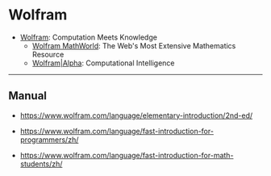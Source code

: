 # Wolfram

* [Wolfram](http://www.wolfram.com): Computation Meets Knowledge
    - [Wolfram MathWorld](http://mathworld.wolfram.com): The Web's Most Extensive Mathematics Resource
    - [Wolfram|Alpha](https://www.wolframalpha.com/): Computational Intelligence

---

## Manual

- https://www.wolfram.com/language/elementary-introduction/2nd-ed/

- https://www.wolfram.com/language/fast-introduction-for-programmers/zh/

- https://www.wolfram.com/language/fast-introduction-for-math-students/zh/
